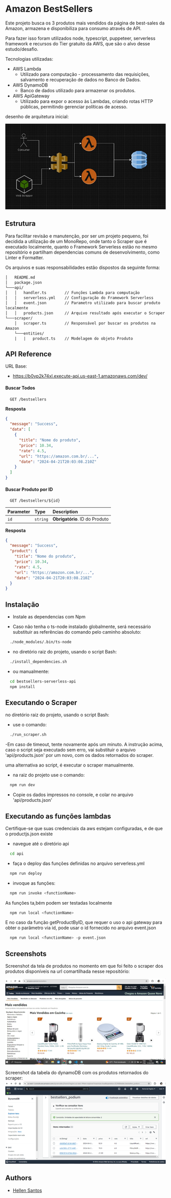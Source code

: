 # Amazon BestSellers

Este projeto busca os 3 produtos mais vendidos da página de best-sales da Amazon, armazena e disponibiliza para consumo através de API.

Para fazer isso foram utilizados node, typescript, puppeteer, serverless framework e recursos do Tier gratuito da AWS, que são o alvo desse estudo/desafio.

Tecnologias utilizadas:

- AWS Lambda
  - Utilizado para computação - processamento das requisições, salvamento e recuperação de dados no Banco de Dados.
- AWS DynamoDB
  - Banco de dados utilizado para armazenar os produtos.
- AWS ApiGateway
  - Utilizado para expor o acesso às Lambdas, criando rotas HTTP públicas, permitindo gerenciar políticas de acesso.
 
desenho de arquitetura inicial: 

![Desenho de arquitetura](https://github.com/knzt/bestsellers-serverless-api/blob/main/docs/arquitetura.jpeg)

## Estrutura

Para facilitar revisão e manutenção, por ser um projeto pequeno, foi decidida a utilização de um MonoRepo, onde tanto o Scraper que é executado localmente, quanto o Framework Serverless estão no mesmo repositório e partilham dependencias comuns de desenvolvimento, como Linter e Formatter.

Os arquivos e suas responsabilidades estão dispostos da seguinte forma:

```
│   README.md
│   package.json
└───api/
│   │   handler.ts        // Funções Lambda para computação
│   │   serverless.yml    // Configuração do Framework Serverless
│   │   event.json        // Parametro utilizado para buscar produto localmente
│   │   products.json     // Arquivo resultado após executar o Scraper
└───scraper/
    │   scraper.ts        // Responsável por buscar os produtos na Amazon
    └───entities/
    |   |   product.ts    // Modelagem do objeto Produto
```

## API Reference

URL Base:

- https://b0vp2k74xl.execute-api.us-east-1.amazonaws.com/dev/

#### Buscar Todos

```http
  GET /bestsellers
```

**Resposta**

```json
{
  "message": "Success",
  "data": [
    {
      "title": "Nome do produto",
      "price": 10.34,
      "rate": 4.5,
      "url": "https://amazon.com.br/...",
      "date": "2024-04-21T20:03:08.210Z"
    }
  ]
}
```

#### Buscar Produto por ID

```http
  GET /bestsellers/${id}
```

| Parameter | Type     | Description                    |
| :-------- | :------- | :----------------------------- |
| `id`      | `string` | **Obrigatório**. ID do Produto |

**Resposta**

```json
{
  "message": "Success",
  "product": {
    "title": "Nome do produto",
    "price": 10.34,
    "rate": 4.5,
    "url": "https://amazon.com.br/...",
    "date": "2024-04-21T20:03:08.210Z"
  }
}
```

## Instalação

- Instale as dependencias com Npm

- Caso não tenha o ts-node instalado globalmente, será necessário substituir as referências do comando pelo caminho absoluto:

```bash
  ./node_modules/.bin/ts-node
```
  
- no diretório raiz do projeto, usando o script Bash:
 
```bash
  ./install_dependencies.sh
```
- ou manualmente:
```bash
  cd bestsellers-serverless-api
  npm install
```

## Executando o Scraper

no diretório raiz do projeto, usando o script Bash:

- use o comando:

```bash
  ./run_scraper.sh
```
-Em caso de timeout, tente novamente após um minuto.
A instrução acima, caso o script seja executado sem erro, vai substituir o arquivo 'api/products.json' por um novo, com os dados retornados do scraper.

uma alternativa ao script, é executar o scraper manualmente.

- na raiz do projeto use o comando:

```bash
  npm run dev
```
- Copie os dados impressos no console, e colar no arquivo 'api/products.json'

## Executando as funções lambdas

Certifique-se que suas credenciais da aws estejam configuradas, e de que o productjs.json existe

- navegue até o diretório api

```bash
  cd api
```
- faça o deploy das funções definidas no arquivo serverless.yml

```bash
  npm run deploy
```

- invoque as funções:

```bash
  npm run invoke <functionName>
```
As funções ta,bém podem ser testadas localmente

```bash
  npm run local <functionName>
```

E no caso da função getProductByID, que requer o uso o api gateway para obter o parâmetro via id, pode usar o id fornecido no arquivo event.json

```bash
  npm run local <functionName> -p event.json
```

## Screenshots
Screenshot da tela de produtos no momento em que foi feito o scraper dos produtos disponíveis na url comartilhada nesse repositório:

![Screenshot da tela de produtos no momento em que foi feito o scraper dos produtos disponíveis na url comartilhada nesse repositório](https://github.com/knzt/bestsellers-serverless-api/blob/main/docs/scraped_page.jpeg)

Screenshot da tabela do dynamoDB com os produtos retornados do scraper:
![Screenshot da tabela do dynamoDB com os produtos retornados do scraper](https://github.com/knzt/bestsellers-serverless-api/blob/main/docs/table.png)

## Authors

- [Hellen Santos](https://www.github.com/knzt)
